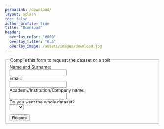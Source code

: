 ```yaml
---
permalink: /download/
layout: splash
toc: false
author_profile: true
title: "Download"
header:
  overlay_color: "#000"
  overlay_filter: "0.5"
  overlay_image: /assets/images/download.jpg
---
```


<script>
function myFunction() {
  var x = document.getElementById("mySelect").value;
  if (x == "yes"){
    document.getElementById("ifYes").style.display = "none";
  }else{
  document.getElementById("ifYes").style.display = "block";
  }
}
</script>


<form action="mailto:someone@example.com" method="post" enctype="text/plain">
  <fieldset>
    <legend>Compile this form to request the dataset or a split</legend>
    <label for="name">Name and Surname:</label><br>
    <input type="text" id="name"><br>
    <label for="email">Email:</label><br>
    <input type="email" id="email"><br>
    <label for="company">Academy/Institution/Company name:</label><br>
    <input type="text" id="company"><br>
    Do you want the whole dataset?<br>
    <select id="mySelect" onchange="myFunction();">
        <option value=""></option>
        <option value="yes">Yes</option>
        <option value="no">No</option>
    </select>
    <p id="demo"></p>
    <div id="ifYes" style="display: none;">
        <p>Create your own scenario</p>
        <div style="width:100%; height:100%;">
            <div id="left_portion" align="center"  style="float:left; width:33%; height:100%">
                <label for="towns">Select the town:</label><br>
                <select name="towns">
                    <option value="town01">Town01</option>
                    <option value="town02">Town02</option>
                    <option value="town03">Town03</option>
                    <option value="town04">Town04</option>
                    <option value="town05">Town05</option>
                    <option value="town06">Town06</option>
                    <option value="town07">Town07</option>
                </select>
            </div>
            <div id="scroller" align="center" style="width:33%; height:100%; float:left">
                <label for="weather">Select the weather condition:</label><br>
                <select name="weather">
                    <option value="weather1">Clear Noon</option>
                    <option value="weather2">Clear Sunset</option>
                    <option value="weather3">Hard Rain Noon</option>
                </select>
            </div>
            <div id="right_portion" align="center" style="float:right; width:33%; height:100%">
            <label for="viewpoint">Select the viewpoint:</label><br>
                <select name="viewpoint">
                    <option value="audi">Audi TT</option>
                    <option value="mustang">Ford Mustang</option>
                    <option value="jeep">Jeep Wrangle Rubicon</option>
                    <option value="volkswagen">Volkswagen T2</option>
                    <option value="bus">Bus</option>
                </select>
            </div>
        </div>
    </div>
    <input type="submit" value="Request" class="btn--disabled">
  </fieldset>
</form>

